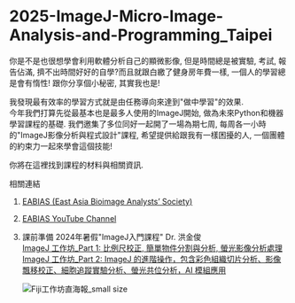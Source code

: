 # 2025-ImageJ-Micro-Image-Analysis-and-Programming_Taipei

你是不是也很想學會利用軟體分析自己的顯微影像, 但是時間總是被實驗, 考試, 報告佔滿, 擠不出時間好好的自學?而且就跟白繳了健身房年費一樣, 一個人的學習總是會有惰性!
跟你分享個小秘密, 其實我也是!

我發現最有效率的學習方式就是由任務導向來達到"做中學習"的效果.  
今年我們打算先從最基本也是最多人使用的ImageJ開始, 做為未來Python和機器學習課程的基礎. 我們邀集了多位同好一起開了一場為期七周, 每周各一小時的"ImageJ影像分析與程式設計"課程, 希望提供給跟我有一樣困擾的人, 一個團體的約束力一起來學會這個技能!

你將在這裡找到課程的材料與相關資訊.


相關連結
1. [EABIAS (East Asia Bioimage Analysts’ Society)](<https://eabias.github.io/>)
2. [EABIAS YouTube Channel](<https://www.youtube.com/@EABIAS>)
3. 課前準備  2024年暑假"ImageJ入門課程" Dr. 洪金俊  
   [ImageJ 工作坊_Part 1: 比例尺校正, 簡單物件分割與分析, 螢光影像分析處理](<https://www.youtube.com/watch?v=n4K9VmHjwyE>)  
   [ImageJ 工作坊_Part 2:  ImageJ 的進階操作，包含彩色組織切片分析、影像飄移校正、細胞追蹤實驗分析、螢光共位分析，AI 模組應用](<https://www.youtube.com/watch?v=GkZL2a2wbVo>)
   

   ![Fiji工作坊直海報_small size](https://github.com/user-attachments/assets/bc79a9c9-7dc9-475f-9453-516137722e85)
